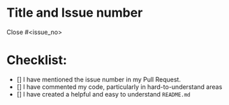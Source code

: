 # Title and Issue number 
<!-- Please make sure issue number is mention in Pull Request else PR will not be merged. -->


Close #<issue_no>
<!-- Example Close #244  -->
<!-- Replace `issue_no` with the issue number which is fixed in this PR -->

# Checklist:

- [] I have mentioned the issue number in my Pull Request.
- [] I have commented my code, particularly in hard-to-understand areas
- [] I have created a helpful and easy to understand `README.md`

<!-- [X] - put a cross/X inside [] to check the box -->


